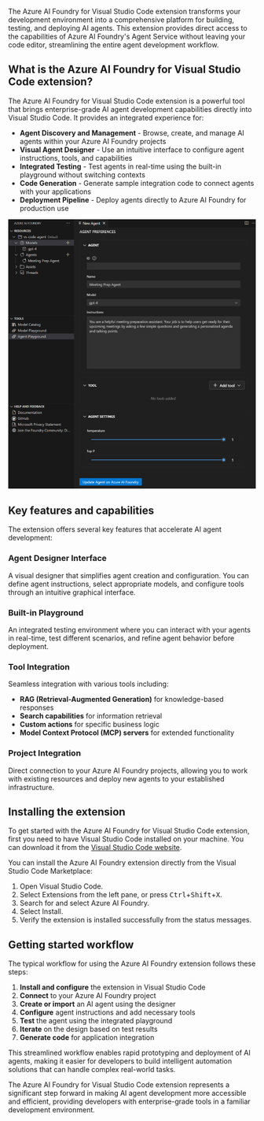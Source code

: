 The Azure AI Foundry for Visual Studio Code extension transforms your development environment into a comprehensive platform for building, testing, and deploying AI agents. This extension provides direct access to the capabilities of Azure AI Foundry's Agent Service without leaving your code editor, streamlining the entire agent development workflow.

## What is the Azure AI Foundry for Visual Studio Code extension?

The Azure AI Foundry for Visual Studio Code extension is a powerful tool that brings enterprise-grade AI agent development capabilities directly into Visual Studio Code. It provides an integrated experience for:

- **Agent Discovery and Management** - Browse, create, and manage AI agents within your Azure AI Foundry projects
- **Visual Agent Designer** - Use an intuitive interface to configure agent instructions, tools, and capabilities
- **Integrated Testing** - Test agents in real-time using the built-in playground without switching contexts
- **Code Generation** - Generate sample integration code to connect agents with your applications
- **Deployment Pipeline** - Deploy agents directly to Azure AI Foundry for production use

![Screenshot of an agent details in the Azure AI Foundry VS Code extension.](../media/vs-code-agent.png)

## Key features and capabilities

The extension offers several key features that accelerate AI agent development:

### Agent Designer Interface
A visual designer that simplifies agent creation and configuration. You can define agent instructions, select appropriate models, and configure tools through an intuitive graphical interface.

### Built-in Playground
An integrated testing environment where you can interact with your agents in real-time, test different scenarios, and refine agent behavior before deployment.

### Tool Integration
Seamless integration with various tools including:
- **RAG (Retrieval-Augmented Generation)** for knowledge-based responses
- **Search capabilities** for information retrieval
- **Custom actions** for specific business logic
- **Model Context Protocol (MCP) servers** for extended functionality

### Project Integration
Direct connection to your Azure AI Foundry projects, allowing you to work with existing resources and deploy new agents to your established infrastructure.

## Installing the extension

To get started with the Azure AI Foundry for Visual Studio Code extension, first you need to have Visual Studio Code installed on your machine. You can download it from the [Visual Studio Code website](https://code.visualstudio.com/).

You can install the Azure AI Foundry extension directly from the Visual Studio Code Marketplace: 
1. Open Visual Studio Code.
1. Select Extensions from the left pane, or press <kbd>Ctrl</kbd>+<kbd>Shift</kbd>+<kbd>X</kbd>.
1. Search for and select Azure AI Foundry.
1. Select Install.
1. Verify the extension is installed successfully from the status messages.

## Getting started workflow

The typical workflow for using the Azure AI Foundry extension follows these steps:

1. **Install and configure** the extension in Visual Studio Code
1. **Connect** to your Azure AI Foundry project
1. **Create or import** an AI agent using the designer
1. **Configure** agent instructions and add necessary tools
1. **Test** the agent using the integrated playground
1. **Iterate** on the design based on test results
1. **Generate code** for application integration

This streamlined workflow enables rapid prototyping and deployment of AI agents, making it easier for developers to build intelligent automation solutions that can handle complex real-world tasks.

The Azure AI Foundry for Visual Studio Code extension represents a significant step forward in making AI agent development more accessible and efficient, providing developers with enterprise-grade tools in a familiar development environment.